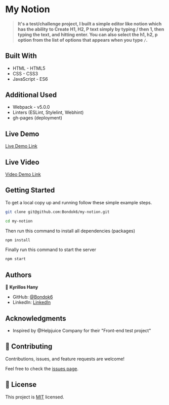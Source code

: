 # My Notion

> #### It's a test/challenge project, I built a simple editor like notion which has the ability to Create H1, H2, P text simply by typing / then 1, then typing the text, and hitting enter. You can also select the h1, h2, p option from the list of options that appears when you type `/`.

## Built With

- HTML - HTML5
- CSS - CSS3
- JavaScript - ES6

## Additional Used

- Webpack - v5.0.0
- Linters (ESLint, Stylelint, Webhint)
- gh-pages (deployment)

## Live Demo

[Live Demo Link](http://kyrillos.me/my-notion/)

## Live Video
[Video Demo Link](https://www.loom.com/share/5b552c49f2fb4506bbc9bed7b9f1e7bb)

## Getting Started

To get a local copy up and running follow these simple example steps.

```bash
git clone git@github.com:Bondok6/my-notion.git
```

```bash
cd my-notion
```

Then run this command to install all dependencies (packages)

```bash
npm install
```

Finally run this command to start the server

```bash
npm start
```

## Authors

👤 **Kyrillos Hany**

- GitHub: [@Bondok6](https://github.com/Bondok6)
- LinkedIn: [LinkedIn](https://linkedin.com/in/linkedinhandle)

## Acknowledgments

- Inspired by @Helpjuice Company for their "Front-end test project"

## 🤝 Contributing

Contributions, issues, and feature requests are welcome!

Feel free to check the [issues page](../../issues/).

## 📝 License

This project is [MIT](./MIT.md) licensed.
